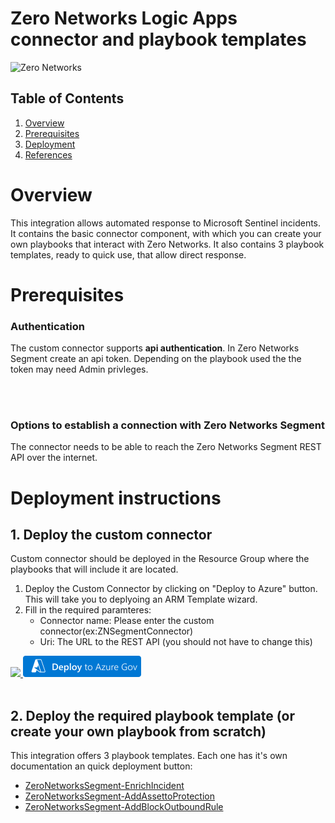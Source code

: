 # Zero Networks Logic Apps connector and playbook templates

![Zero Networks](./Images/ZeroNetworks.png)<br>

## Table of Contents

1. [Overview](#overview)
1. [Prerequisites](#prerequisites)
1. [Deployment](#deployment)
1. [References](#references)


<a name="overview"></a>

# Overview
This integration allows automated response to Microsoft Sentinel incidents. It contains the basic connector component, with which you can create your own playbooks that interact with Zero Networks.  It also contains 3 playbook templates, ready to quick use, that allow direct response.

<a name="prerequisites"></a>

# Prerequisites

### Authentication
The custom connector supports **api authentication**. In Zero Networks Segment create an api token. Depending on the playbook used the the token may need Admin privleges.

<br><br>
### Options to establish a connection with Zero Networks Segment
The connector needs to be able to reach the Zero Networks Segment REST API over the internet.

<a name="deployment"></a>

# Deployment instructions

## 1. Deploy the custom connector

Custom connector should be deployed in the Resource Group where the playbooks that will include it are located.
<br>

1. Deploy the Custom Connector by clicking on "Deploy to Azure" button. This will take you to deplyoing an ARM Template wizard.
2. Fill in the required paramteres:
    * Connector name: Please enter the custom connector(ex:ZNSegmentConnector)
    * Uri: The URL to the REST API (you should not have to change this)

<a href="https://portal.azure.com/#create/Microsoft.Template/uri/https%3A%2F%2Fraw.githubusercontent.com%2FAzure%2FAzure-Sentinel%2Fmaster%2FSolutions%2FZeroNetworks%2FPlaybooks%2FCustomConnector%2Fazuredeploy.json" target="_blank">
    <img src="https://aka.ms/deploytoazurebutton"/>
</a>

<a href="https://portal.azure.us/#create/Microsoft.Template/uri/https%3A%2F%2Fraw.githubusercontent.com%2FAzure%2FAzure-Sentinel%2Fmaster%2FSolutions%2FZeroNetworks%2FPlaybooks%2FCustomConnector%2Fazuredeploy.json" target="_blank">
   <img src="https://raw.githubusercontent.com/Azure/azure-quickstart-templates/master/1-CONTRIBUTION-GUIDE/images/deploytoazuregov.png"/>    
</a>
<br><br>

## 2. Deploy the required playbook template (or create your own playbook from scratch)
This integration offers 3 playbook templates. Each one has it's own documentation an quick deployment button:
* [ZeroNetworksSegment-EnrichIncident](./ZeroNetworksSegment-EnrichIncident#deployment-instructions)
* [ZeroNetworksSegment-AddAssettoProtection](./ZeroNetworksSegment-AddAssettoProtection#deployment-instructions)
* [ZeroNetworksSegment-AddBlockOutboundRule](./ZeroNetworksSegment-AddBlockOutboundRule#deployment-instructions)
